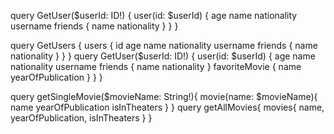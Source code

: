 query GetUser($userId: ID!) {
    user(id: $userId) {
      age
      name
      nationality
      username
      friends {
        name
        nationality
      }
    }
  }
  
  query GetUsers {
    users {
      id
      age
      name
      nationality
      username
      friends {
        name
        nationality
      }
    }
  }
  query GetUser($userId: ID!) {
  user(id: $userId) {
    age
    name
    nationality
    username
    friends {
      name
      nationality
    }
    favoriteMovie {
      name
      yearOfPublication
    }
  }
}
  
  query getSingleMovie($movieName: String!){
    movie(name: $movieName){
      name
      yearOfPublication
      isInTheaters
    }
  }
   query getAllMovies{
     movies{
       name,
       yearOfPublication,
       isInTheaters
     }
   }
  